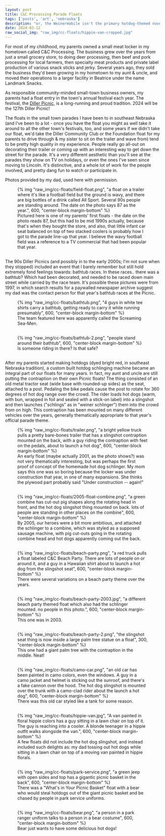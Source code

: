```yaml
---
layout: post
title: C&C Processing Parade Floats
tags: ['posts', 'art', 'nebraska']
description: "or, the Weinermobile isn't the primary hotdog-themed novelty vehicle in my life"
date: 2024-03-12
raw_social_img: "raw_img/cc-floats/hippie-van-cropped.jpg"
---
```

<style>
 figure {
  margin-bottom: 30px;
 }

 figcaption {
  max-width: unset;
 }
</style>

For most of my childhood, my parents owned a small meat locker in my hometown called C&C Processing. The business grew over the years from just a small grocery store, to doing deer processing, then beef and pork processing for local farmers, then specialty meat products and private label production of various snack sticks and jerky. Several years ago, they sold the business they'd been growing in my hometown to my aunt & uncle, and moved their operations to a larger facility in Beatrice under the name Landmark Snacks. 

As responsible community-minded small-town business owners, my parents had a float entry in the town's annual festival each year. The festival, the [Diller Picnic](https://www.dillerpicnic.net/), is a long-running and proud tradition. 2024 will be the 127th Diller Picnic! 

The floats in the small town parades I have been to in southeast Nebraska (and I've been to a lot - once you have the float you might as well take it around to all the other town's festivals, too, and some years if we didn't take our float, we'd take the Diller Community Club or the Foundation float for my parents to drive through & my sister to sit on the trailer and wave from) tend to be pretty high quality in my experience. People really go all-out on decorating their trailer or coming up with an interesting way to get down the street for the parade. It's a very different aesthetic than you'll see at the parades they show on TV on holidays, or even the ones I've seen since moving to Lincoln. It's distinctive, and a whole lot of work for the people involved, and pretty dang fun to watch or participate in.

Photos provided by my dad, used here with permission.

<figure>
  {% img "raw_img/cc-floats/field-float.png", "a float on a trailer where it's like a football field but the ground is wavy, and there are big bottles of a drink called All Sport. Several 90s people are standing around. The date on the photo says 87 as the year.", 600, "center-block margin-bottom" %}
  <figcaption>Pictured here is one of my parents' first floats - the date on the photo reads 87, but this had to be mid 1990s actually, because that's when they bought the store, and also, that little infant car seat balanced on top of two stacked coolers is probably how I got to the parade line-up that year. I believe the wavy football field was a reference to a TV commercial that had been popular that year.</figcaption>
</figure>

The 90s Diller Picnics (and possibly in to the early 2000s; I'm not sure when they stopped) included an event that I barely remember but still hold extremely fond feelings towards: bathtub races. In these races.. there was a bathtub? Which had been decorated, and needed to be raced down main street while carried by the race team. It's possible these pictures were from 1997, in which search results for a paywalled newspaper archive suggest my dad was the contact person for that year's bathtub races at the Picnic.

<figure>
  {% img "raw_img/cc-floats/bathtub.png", "4 guys in white tee shirts carry a bathtub, getting ready to carry it while running presumably", 600, "center-block margin-bottom" %}
  <figcaption>The team featured here was apparently called the Screaming Sea-Men.</figcaption>
</figure>

<figure>
  {% img "raw_img/cc-floats/bathtub-2.png", "people stand around their bathtub", 600, "center-block margin-bottom" %}
  <figcaption>Is someone riding in there? Is that safe?</figcaption>
</figure>

After my parents started making hotdogs (dyed bright red, in southeast Nebraska tradition), a custom built hotdog schlinging machine became an integral part of our floats for many years. In fact, my aunt and uncle are still putting the contraption on their own Picnic floats! The thing consisted of an old metal tractor seat (wide base with rounded-up sides) as the seat, attached to a post. Pedaling the bike pedals cause the post to rotate for 360 degrees of hot dog range over the crowd. The rider loads hot dogs (warm, with bun, wrapped in foil and sealed with a stick-on label) into a slingshot and then launches ("schlings" as in "weiner schlinger") them into the crowd from on high. This contraption has been mounted on many different vehicles over the years, generally thematically appropriate to that year's official parade theme. 


<figure>
  {% img "raw_img/cc-floats/trailer.png", "a bright yellow truck pulls a pretty bare-bones trailer that has a slingshot contraption mounted on the back, with a guy riding the contraption with feet on the pedals, about to launch a hot dog", 600, "center-block margin-bottom" %}
  <figcaption>An early float (maybe actually 2001, as the photo shows?) was not very thematically interesting, but was perhaps the first proof of concept of the homemade hot dog schlinger. My mom says this one was so boring because the locker was under construction that year, in one of many expansions. She thinks the plywood part probably said "Under construction -- again!"</figcaption>
</figure>

<figure>
  {% img "raw_img/cc-floats/2005-float-combine.png", "a green combine has cut-out pig shapes along the rotating head in front, and the hot dog slingshot thing mounted on back. lots of people are standing in other places on the combine", 600, "center-block margin-bottom" %}
  <figcaption>By 2005, our heroes were a bit more ambitious, and attached the schlinger to a combine, which was styled as a supposed sausage machine, with pig cut-outs going in the rotating combine head and hot dogs apparently coming out the back.</figcaption>
</figure>

<figure>
  {% img "raw_img/cc-floats/beach-party.png", "a red truck pulls a float labeled C&C Beach Party. There are lots of people on or around it, and a guy in a Hawaiian shirt about to launch a hot dog from the slingshot seat", 600, "center-block margin-bottom" %}
  <figcaption>There were several variations on a beach party theme over the years.</figcaption>
</figure>

<figure>
  {% img "raw_img/cc-floats/beach-party-2003.jpg", "a different beach party themed float which also had the schlinger mounted. no people in this photo.", 600, "center-block margin-bottom" %}
  <figcaption>This one was in 2003.</figcaption>
</figure>

<figure>
  {% img "raw_img/cc-floats/beach-party-2.png", "the slingshot seat thing is now inside a large palm tree statue on a float", 300, "center-block margin-bottom" %}
  <figcaption>This one had a giant palm tree with the contraption in the middle. Neat!</figcaption>
</figure>

<figure>
  {% img "raw_img/cc-floats/camo-car.png", "an old car has been painted in camo colors, even the windows. A guy in a camo jacket and helmet is sticking out the sunroof, and there's a fake cannon over the hood. The hot dog slingshot is mounted over the trunk with a camo-clad rider about the launch a hot dog", 600, "center-block margin-bottom" %}
  <figcaption>There was this old car styled like a tank for some reason.</figcaption>
</figure>

<figure>
 {% img "raw_img/cc-floats/hippie-van.jpg", "A van painted in floral hippie colors has a guy sitting in a lawn chair on top of it. The guy is reaching into a cooler. A blonde teenager in a hippie outfit walks alongside the van.", 600, "center-block margin-bottom" %}
 <figcaption>A few floats did not include the hot dog slingshot, and instead included such delights as: my dad tossing out hot dogs while sitting in a lawn chair on top of a moving van painted in hippie florals.</figcaption>
</figure>

<figure>
  {% img "raw_img/cc-floats/park-service.png", "a green jeep with open sides and top has a gigantic picnic basket in the back", 600, "center-block margin-bottom" %}
  <figcaption>There was a "What's in Your Picnic Basket" float with a bear who would steal hotdogs out of the giant picnic basket and be chased by people in park service uniforms.</figcaption>
</figure>

<figure>
  {% img "raw_img/cc-floats/bear.png", "a person in a park ranger uniform talks to a person in a bear costume", 600, "center-block margin-bottom" %}
  <figcaption>Bear just wants to have some delicious hot dogs!</figcaption>
</figure>
